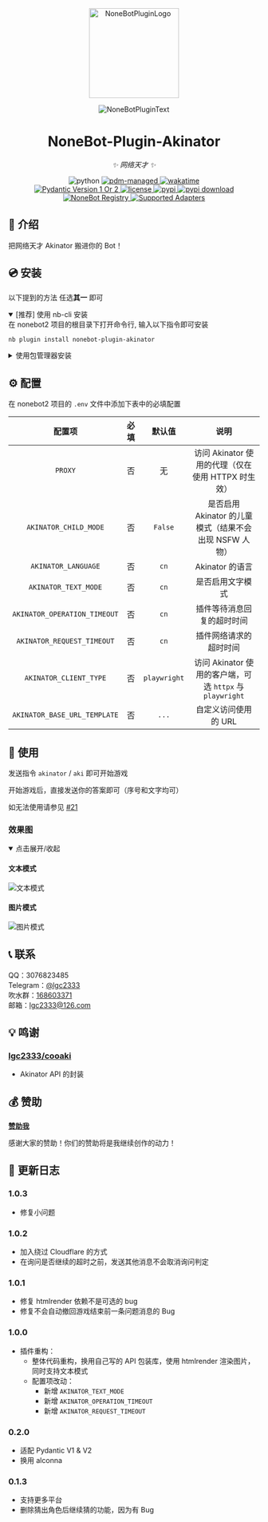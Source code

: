 <!-- markdownlint-disable MD031 MD033 MD036 MD041 -->

<div align="center">

<a href="https://v2.nonebot.dev/store">
  <img src="https://raw.githubusercontent.com/A-kirami/nonebot-plugin-template/resources/nbp_logo.png" width="180" height="180" alt="NoneBotPluginLogo">
</a>

<p>
  <img src="https://raw.githubusercontent.com/lgc-NB2Dev/readme/main/template/plugin.svg" alt="NoneBotPluginText">
</p>

# NoneBot-Plugin-Akinator

_✨ 网络天才 ✨_

<img src="https://img.shields.io/badge/python-3.10+-blue.svg" alt="python">
<a href="https://pdm.fming.dev">
  <img src="https://img.shields.io/badge/pdm-managed-blueviolet" alt="pdm-managed">
</a>
<a href="https://wakatime.com/badge/user/b61b0f9a-f40b-4c82-bc51-0a75c67bfccf/project/72301ebc-2fc2-49f9-8b6f-92c19d6bf784">
  <img src="https://wakatime.com/badge/user/b61b0f9a-f40b-4c82-bc51-0a75c67bfccf/project/72301ebc-2fc2-49f9-8b6f-92c19d6bf784.svg" alt="wakatime">
</a>

<br />

<a href="https://pydantic.dev">
  <img src="https://img.shields.io/endpoint?url=https://raw.githubusercontent.com/lgc-NB2Dev/readme/main/template/pyd-v1-or-v2.json" alt="Pydantic Version 1 Or 2" >
</a>
<a href="./LICENSE">
  <img src="https://img.shields.io/github/license/lgc-NB2Dev/nonebot-plugin-akinator.svg" alt="license">
</a>
<a href="https://pypi.python.org/pypi/nonebot-plugin-akinator">
  <img src="https://img.shields.io/pypi/v/nonebot-plugin-akinator.svg" alt="pypi">
</a>
<a href="https://pypi.python.org/pypi/nonebot-plugin-akinator">
  <img src="https://img.shields.io/pypi/dm/nonebot-plugin-akinator" alt="pypi download">
</a>

<br />

<a href="https://registry.nonebot.dev/plugin/nonebot-plugin-akinator:nonebot_plugin_akinator">
  <img src="https://img.shields.io/endpoint?url=https%3A%2F%2Fnbbdg.lgc2333.top%2Fplugin%2Fnonebot-plugin-akinator" alt="NoneBot Registry">
</a>
<a href="https://registry.nonebot.dev/plugin/nonebot-plugin-akinator:nonebot_plugin_akinator">
  <img src="https://img.shields.io/endpoint?url=https%3A%2F%2Fnbbdg.lgc2333.top%2Fplugin-adapters%2Fnonebot-plugin-akinator" alt="Supported Adapters">
</a>

</div>

## 📖 介绍

把网络天才 Akinator 搬进你的 Bot！

## 💿 安装

以下提到的方法 任选**其一** 即可

<details open>
<summary>[推荐] 使用 nb-cli 安装</summary>
在 nonebot2 项目的根目录下打开命令行, 输入以下指令即可安装

```bash
nb plugin install nonebot-plugin-akinator
```

</details>

<details>
<summary>使用包管理器安装</summary>
在 nonebot2 项目的插件目录下, 打开命令行, 根据你使用的包管理器, 输入相应的安装命令

<details>
<summary>pip</summary>

```bash
pip install nonebot-plugin-akinator
```

</details>
<details>
<summary>pdm</summary>

```bash
pdm add nonebot-plugin-akinator
```

</details>
<details>
<summary>poetry</summary>

```bash
poetry add nonebot-plugin-akinator
```

</details>
<details>
<summary>conda</summary>

```bash
conda install nonebot-plugin-akinator
```

</details>

打开 nonebot2 项目根目录下的 `pyproject.toml` 文件, 在 `[tool.nonebot]` 部分的 `plugins` 项里追加写入

```toml
[tool.nonebot]
plugins = [
    # ...
    "nonebot_plugin_akinator"
]
```

</details>

## ⚙️ 配置

在 nonebot2 项目的 `.env` 文件中添加下表中的必填配置

|            配置项            | 必填 |    默认值    |                           说明                           |
| :--------------------------: | :--: | :----------: | :------------------------------------------------------: |
|           `PROXY`            |  否  |      无      |    访问 Akinator 使用的代理（仅在使用 HTTPX 时生效）     |
|    `AKINATOR_CHILD_MODE`     |  否  |   `False`    |  是否启用 Akinator 的儿童模式（结果不会出现 NSFW 人物）  |
|     `AKINATOR_LANGUAGE`      |  否  |     `cn`     |                     Akinator 的语言                      |
|     `AKINATOR_TEXT_MODE`     |  否  |     `cn`     |                     是否启用文字模式                     |
| `AKINATOR_OPERATION_TIMEOUT` |  否  |     `cn`     |                插件等待消息回复的超时时间                |
|  `AKINATOR_REQUEST_TIMEOUT`  |  否  |     `cn`     |                  插件网络请求的超时时间                  |
|    `AKINATOR_CLIENT_TYPE`    |  否  | `playwright` | 访问 Akinator 使用的客户端，可选 `httpx` 与 `playwright` |
| `AKINATOR_BASE_URL_TEMPLATE` |  否  |    `...`     |                   自定义访问使用的 URL                   |

## 🎉 使用

发送指令 `akinator` / `aki` 即可开始游戏

开始游戏后，直接发送你的答案即可（序号和文字均可）

如无法使用请参见 [#21](https://github.com/lgc-NB2Dev/nonebot-plugin-akinator/issues/21)

### 效果图

<details open>
  <summary>点击展开/收起</summary>

#### 文本模式

![文本模式](https://raw.githubusercontent.com/lgc-NB2Dev/readme/main/akinator/QQ20240802-001216.png)

#### 图片模式

![图片模式](https://raw.githubusercontent.com/lgc-NB2Dev/readme/main/akinator/QQ20240802-000937.png)

</details>

## 📞 联系

QQ：3076823485  
Telegram：[@lgc2333](https://t.me/lgc2333)  
吹水群：[168603371](https://qm.qq.com/q/EikuZ5sP4G)  
邮箱：<lgc2333@126.com>

## 💡 鸣谢

### [lgc2333/cooaki](https://github.com/lgc2333/cooaki)

- Akinator API 的封装

## 💰 赞助

**[赞助我](https://blog.lgc2333.top/donate)**

感谢大家的赞助！你们的赞助将是我继续创作的动力！

## 📝 更新日志

### 1.0.3

- 修复小问题

### 1.0.2

- 加入绕过 Cloudflare 的方式
- 在询问是否继续的超时之前，发送其他消息不会取消询问判定

### 1.0.1

- 修复 htmlrender 依赖不是可选的 bug
- 修复不会自动撤回游戏结束前一条问题消息的 Bug

### 1.0.0

- 插件重构：
  - 整体代码重构，换用自己写的 API 包装库，使用 htmlrender 渲染图片，同时支持文本模式
  - 配置项改动：
    - 新增 `AKINATOR_TEXT_MODE`
    - 新增 `AKINATOR_OPERATION_TIMEOUT`
    - 新增 `AKINATOR_REQUEST_TIMEOUT`

### 0.2.0

- 适配 Pydantic V1 & V2
- 换用 alconna

### 0.1.3

- 支持更多平台
- 删除猜出角色后继续猜的功能，因为有 Bug
